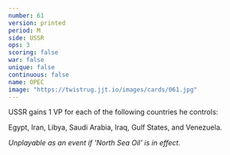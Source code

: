 ```yaml
---
number: 61
version: printed
period: M
side: USSR
ops: 3
scoring: false
war: false
unique: false
continuous: false
name: OPEC
image: "https://twistrug.jjt.io/images/cards/061.jpg"
---
```

USSR gains 1 VP for each of the following countries he controls:

Egypt, Iran, Libya, Saudi Arabia, Iraq, Gulf States, and Venezuela.

*Unplayable as an event if 'North Sea Oil' is in effect.*

